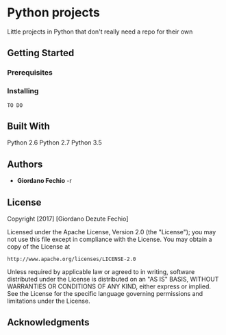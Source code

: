 # Python projects

Little projects in Python that don't really need a repo for their own

## Getting Started


### Prerequisites


### Installing

```
TO DO
```

## Built With

Python 2.6
Python 2.7
Python 3.5

## Authors

* **Giordano Fechio** -r

## License

Copyright [2017] [Giordano Dezute Fechio]

Licensed under the Apache License, Version 2.0 (the "License");
you may not use this file except in compliance with the License.
You may obtain a copy of the License at

    http://www.apache.org/licenses/LICENSE-2.0

Unless required by applicable law or agreed to in writing, software
distributed under the License is distributed on an "AS IS" BASIS,
WITHOUT WARRANTIES OR CONDITIONS OF ANY KIND, either express or implied.
See the License for the specific language governing permissions and
limitations under the License.

## Acknowledgments


